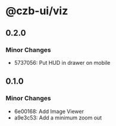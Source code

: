 # @czb-ui/viz

## 0.2.0

### Minor Changes

- 5737056: Put HUD in drawer on mobile

## 0.1.0

### Minor Changes

- 6e00168: Add Image Viewer
- a9e3c53: Add a minimum zoom out
